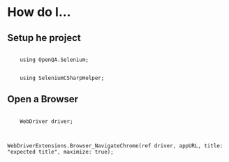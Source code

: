 ﻿<h1>How do I...</h1>

<h2>Setup he project</h2>
<code>
	using OpenQA.Selenium;
	<br/>
	using SeleniumCSharpHelper;
</code>


<h2>Open a Browser</h2>
<code>
	WebDriver driver;
	<br/>
	<br/>WebDriverExtensions.Browser_NavigateChrome(ref driver, appURL, title: "expected title", maximize: true);
</code>